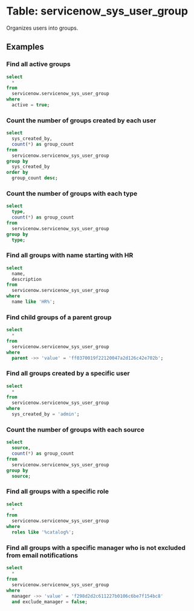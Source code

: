 # Table: servicenow_sys_user_group

Organizes users into groups.

## Examples

### Find all active groups

```sql
select
  * 
from
  servicenow.servicenow_sys_user_group 
where
  active = true;
```

### Count the number of groups created by each user

```sql
select
  sys_created_by,
  count(*) as group_count 
from
  servicenow.servicenow_sys_user_group 
group by
  sys_created_by 
order by
  group_count desc;
```

### Count the number of groups with each type

```sql
select
  type,
  count(*) as group_count 
from
  servicenow.servicenow_sys_user_group 
group by
  type;
```

### Find all groups with name starting with HR

```sql
select
  name,
  description 
from
  servicenow.servicenow_sys_user_group 
where
  name like 'HR%';
```

### Find child groups of a parent group

```sql
select
  * 
from
  servicenow.servicenow_sys_user_group 
where
  parent ->> 'value' = 'ff0370019f22120047a2d126c42e702b';
```

### Find all groups created by a specific user

```sql
select
  * 
from
  servicenow.servicenow_sys_user_group 
where
  sys_created_by = 'admin';
```

### Count the number of groups with each source

```sql
select
  source,
  count(*) as group_count 
from
  servicenow.servicenow_sys_user_group 
group by
  source;
```

### Find all groups with a specific role

```sql
select
  * 
from
  servicenow.servicenow_sys_user_group 
where
  roles like '%catalog%';
```

### Find all groups with a specific manager who is not excluded from email notifications

```sql
select
  * 
from
  servicenow.servicenow_sys_user_group 
where
  manager ->> 'value' = 'f298d2d2c611227b0106c6be7f154bc8' 
  and exclude_manager = false;
```
